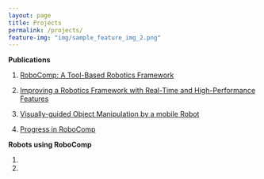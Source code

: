 ```yaml
---
layout: page
title: Projects
permalink: /projects/
feature-img: "img/sample_feature_img_2.png"
---
```


**Publications**

1. [RoboComp: A Tool-Based Robotics Framework](http://link.springer.com/chapter/10.1007/978-3-642-17319-6_25#page-1)

2. [Improving a Robotics Framework with Real-Time and High-Performance Features](http://link.springer.com/chapter/10.1007/978-3-642-17319-6_26#page-1)

3. [Visually-guided Object Manipulation by a mobile Robot](http://citeseerx.ist.psu.edu/viewdoc/download?doi=10.1.1.187.71&rep=rep1&type=pdf)

4. [Progress in RoboComp](http://dialnet.unirioja.es/servlet/articulo?codigo=4652542)

**Robots using RoboComp**

1. 

2. 
